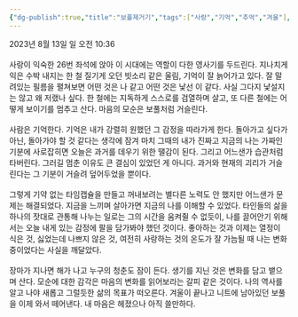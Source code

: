 ```yaml
---
{"dg-publish":true,"title":"보풀제거기","tags":["사랑","기억","추억","겨울"],"permalink":"/쓴 글/에세이 또는 시/보풀제거기/","dgPassFrontmatter":true,"noteIcon":""}
---
```


2023년 8월 13일 일 오전 10:36<br/>
<br/>
사랑이 익숙한 26번 좌석에 앉아 이 시대에는 역할이 다한 영사기를 두드린다. 지나치게 익은 수박 내지는 한 철 질기게 오던 빗소리 같은 울림, 기억이 잘 늙어가고 있다. 잘 말려있는 필름을 펼쳐보면 어떤 것은 나 같고 어떤 것은 낯선 이 같다. 사실 그다지 낯설지는 않고 왜 저랬나 싶다. 한 철에는 지독하게 스스로를 검열하며 살고, 또 다른 철에는 어떻게 보이기를 멈추고 산다. 마음의 모순은 보풀처럼 거슬린다.<br/>
<br/>
사람은 기억한다. 기억은 내가 강렬히 원했던 그 감정을 따라가게 한다. 돌아가고 싶다가 아닌, 돌아가야 할 것 같다는 생각에 잠겨 마치 그때의 내가 진짜고 지금의 나는 가짜인 기분에 사로잡히면 오늘은 과거를 데우기 위한 땔감이 된다. 그리고 어느샌가 습관처럼 타버린다. 그러길 멈춘 이유도 큰 결심이 있었던 게 아니다. 과거와 현재의 괴리가 거슬린다는 그 기분이 거슬려 덮어두었을 뿐이다.<br/>
<br/>
그렇게 기약 없는 타임캡슐을 만들고 꺼내보려는 별다른 노력도 안 했지만 어느샌가 문제는 해결되었다. 지금을 느끼며 살아가면 지금의 나를 이해할 수 있었다. 타인들의 삶을 하나의 잣대로 관통해 나누는 일로는 그의 시간을 움켜쥘 수 없듯이, 나를 끌어안기 위해서는 오늘 내게 있는 감정에 팔을 담가봐야 했던 것이다. 좋아하는 것과 이제는 열정이 식은 것, 싫었는데 나쁘지 않은 것, 여전히 사랑하는 것의 온도가 잘 가늠될 때 나는 변화 중이었다는 사실을 깨달았다. <br/>
<br/>
장마가 지나면 해가 나고 누구의 청춘도 잠이 든다. 생기를 지닌 것은 변화를 담고 뱉으며 산다. 모순에 대한 감각은 마음의 변화를 읽어보라는 갈피 같은 것이다. 나의 역사를 알고 나야 새롭고 그럴듯한 삶의 목표가 떠오른다. 겨울이 끝나고 니트에 남아있던 보풀을 이제 와서 떼어낸다. 내 마음은 헤졌으나 아직 쓸만하다.<br/>
